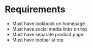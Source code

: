 # Requirements

- Must have lookbook on homepage
- Must have social media links on top
- Must have separate product page
- Must have toolbar at top

